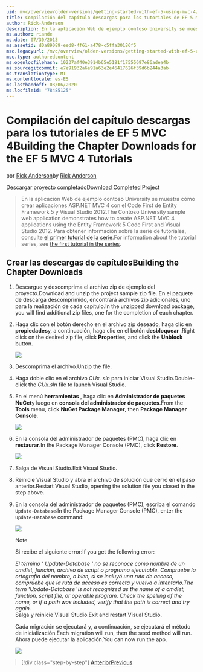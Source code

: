 ```yaml
---
uid: mvc/overview/older-versions/getting-started-with-ef-5-using-mvc-4/building-the-ef5-mvc4-chapter-downloads
title: Compilación del capítulo descargas para los tutoriales de EF 5 MVC 4 | Microsoft Docs
author: Rick-Anderson
description: En la aplicación Web de ejemplo contoso University se muestra cómo crear aplicaciones ASP.NET MVC 4 con el Code First de Entity Framework 5 y Visual Studio...
ms.author: riande
ms.date: 07/30/2013
ms.assetid: d0a89089-eed8-4f61-a478-c5ffa30186f5
msc.legacyurl: /mvc/overview/older-versions/getting-started-with-ef-5-using-mvc-4/building-the-ef5-mvc4-chapter-downloads
msc.type: authoredcontent
ms.openlocfilehash: 10237af40e3914b65e5181f17555697e86adea4b
ms.sourcegitcommit: e7e91932a6e91a63e2e46417626f39d6b244a3ab
ms.translationtype: MT
ms.contentlocale: es-ES
ms.lasthandoff: 03/06/2020
ms.locfileid: "78485125"
---
```

# <a name="building-the-chapter-downloads-for-the-ef-5-mvc-4-tutorials"></a><span data-ttu-id="d922c-103">Compilación del capítulo descargas para los tutoriales de EF 5 MVC 4</span><span class="sxs-lookup"><span data-stu-id="d922c-103">Building the Chapter Downloads for the EF 5 MVC 4 Tutorials</span></span>

<span data-ttu-id="d922c-104">por [Rick Anderson](https://twitter.com/RickAndMSFT)</span><span class="sxs-lookup"><span data-stu-id="d922c-104">by [Rick Anderson](https://twitter.com/RickAndMSFT)</span></span>

[<span data-ttu-id="d922c-105">Descargar proyecto completado</span><span class="sxs-lookup"><span data-stu-id="d922c-105">Download Completed Project</span></span>](https://code.msdn.microsoft.com/Getting-Started-with-dd0e2ed8)

> <span data-ttu-id="d922c-106">En la aplicación Web de ejemplo contoso University se muestra cómo crear aplicaciones ASP.NET MVC 4 con el Code First de Entity Framework 5 y Visual Studio 2012.</span><span class="sxs-lookup"><span data-stu-id="d922c-106">The Contoso University sample web application demonstrates how to create ASP.NET MVC 4 applications using the Entity Framework 5 Code First and Visual Studio 2012.</span></span> <span data-ttu-id="d922c-107">Para obtener información sobre la serie de tutoriales, consulte [el primer tutorial de la serie](creating-an-entity-framework-data-model-for-an-asp-net-mvc-application.md).</span><span class="sxs-lookup"><span data-stu-id="d922c-107">For information about the tutorial series, see [the first tutorial in the series](creating-an-entity-framework-data-model-for-an-asp-net-mvc-application.md).</span></span>

## <a name="building-the-chapter-downloads"></a><span data-ttu-id="d922c-108">Crear las descargas de capítulos</span><span class="sxs-lookup"><span data-stu-id="d922c-108">Building the Chapter Downloads</span></span>

1. <span data-ttu-id="d922c-109">Descargue y descomprima el archivo zip de ejemplo del proyecto.</span><span class="sxs-lookup"><span data-stu-id="d922c-109">Download and unzip the  project sample zip file.</span></span> <span data-ttu-id="d922c-110">En el paquete de descarga descomprimido, encontrará archivos zip adicionales, uno para la realización de cada capítulo.</span><span class="sxs-lookup"><span data-stu-id="d922c-110">In the unzipped download package, you will find additional zip files, one for the completion of each chapter.</span></span>
2. <span data-ttu-id="d922c-111">Haga clic con el botón derecho en el archivo zip deseado, haga clic en **propiedades**y, a continuación, haga clic en el botón **desbloquear** .</span><span class="sxs-lookup"><span data-stu-id="d922c-111">Right click on the desired zip file, click **Properties**, and click the **Unblock** button.</span></span>  
  
    ![](building-the-ef5-mvc4-chapter-downloads/_static/image1.png)
3. <span data-ttu-id="d922c-112">Descomprima el archivo.</span><span class="sxs-lookup"><span data-stu-id="d922c-112">Unzip the file.</span></span>
4. <span data-ttu-id="d922c-113">Haga doble clic en el archivo *CUx. sln* para iniciar Visual Studio.</span><span class="sxs-lookup"><span data-stu-id="d922c-113">Double-click the *CUx.sln* file to launch Visual Studio.</span></span>
5. <span data-ttu-id="d922c-114">En el menú **herramientas** , haga clic en **Administrador de paquetes NuGet**y luego en **consola del administrador de paquetes**.</span><span class="sxs-lookup"><span data-stu-id="d922c-114">From the **Tools** menu, click **NuGet Package Manager**, then **Package Manager Console**.</span></span>  
  
    ![](building-the-ef5-mvc4-chapter-downloads/_static/image2.png)
6. <span data-ttu-id="d922c-115">En la consola del administrador de paquetes (PMC), haga clic en **restaurar**.</span><span class="sxs-lookup"><span data-stu-id="d922c-115">In the Package Manager Console (PMC), click **Restore**.</span></span>  
  
    ![](building-the-ef5-mvc4-chapter-downloads/_static/image3.png)
7. <span data-ttu-id="d922c-116">Salga de Visual Studio.</span><span class="sxs-lookup"><span data-stu-id="d922c-116">Exit Visual Studio.</span></span>
8. <span data-ttu-id="d922c-117">Reinicie Visual Studio y abra el archivo de solución que cerró en el paso anterior.</span><span class="sxs-lookup"><span data-stu-id="d922c-117">Restart Visual Studio, opening the solution file you closed in the step above.</span></span>
9. <span data-ttu-id="d922c-118">En la consola del administrador de paquetes (PMC), escriba el comando `Update-Database`:</span><span class="sxs-lookup"><span data-stu-id="d922c-118">In the Package Manager Console (PMC), enter the `Update-Database` command:</span></span>  
  
    ![](building-the-ef5-mvc4-chapter-downloads/_static/image4.png)  

    > [!NOTE]
    > <span data-ttu-id="d922c-119">Si recibe el siguiente error:</span><span class="sxs-lookup"><span data-stu-id="d922c-119">If you get the following error:</span></span>  
    >   
    >  <span data-ttu-id="d922c-120">*El término ' Update-Database ' no se reconoce como nombre de un cmdlet, función, archivo de script o programa ejecutable. Compruebe la ortografía del nombre, o bien, si se incluyó una ruta de acceso, compruebe que la ruta de acceso es correcta y vuelva a intentarlo.*</span><span class="sxs-lookup"><span data-stu-id="d922c-120">*The term 'Update-Database' is not recognized as the name of a cmdlet, function, script file, or operable program. Check the spelling of the name, or if a path was included, verify that the path is correct and try again.*</span></span>  
    > <span data-ttu-id="d922c-121">Salga y reinicie Visual Studio.</span><span class="sxs-lookup"><span data-stu-id="d922c-121">Exit and restart Visual Studio.</span></span>

    <span data-ttu-id="d922c-122">Cada migración se ejecutará y, a continuación, se ejecutará el método de inicialización.</span><span class="sxs-lookup"><span data-stu-id="d922c-122">Each migration will run, then the seed method will run.</span></span> <span data-ttu-id="d922c-123">Ahora puede ejecutar la aplicación.</span><span class="sxs-lookup"><span data-stu-id="d922c-123">You can now run the app.</span></span>

    ![](building-the-ef5-mvc4-chapter-downloads/_static/image5.png)

> [!div class="step-by-step"]
> [<span data-ttu-id="d922c-124">Anterior</span><span class="sxs-lookup"><span data-stu-id="d922c-124">Previous</span></span>](advanced-entity-framework-scenarios-for-an-mvc-web-application.md)
